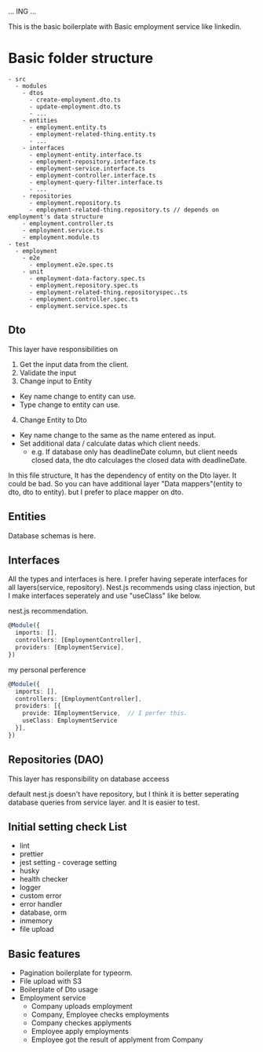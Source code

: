 ... ING ...

This is the basic boilerplate with Basic employment service like linkedin.

# Basic folder structure
```
- src
  - modules
    - dtos
      - create-employment.dto.ts
      - update-employment.dto.ts
      - ...
    - entities
      - employment.entity.ts
      - employment-related-thing.entity.ts
      - ...
    - interfaces
      - employment-entity.interface.ts
      - employment-repository.interface.ts
      - employment-service.interface.ts
      - employment-controller.interface.ts
      - employment-query-filter.interface.ts
      - ...
    - repositories
      - employment.repository.ts
      - employment-related-thing.repository.ts // depends on employment's data structure
    - employment.controller.ts
    - employment.service.ts
    - employment.module.ts
- test
  - employment
    - e2e
      - employment.e2e.spec.ts
    - unit
      - employment-data-factory.spec.ts
      - employment.repository.spec.ts
      - employment-related-thing.repositoryspec..ts
      - employment.controller.spec.ts
      - employment.service.spec.ts
```

## Dto
This layer have responsibilities on
1. Get the input data from the client.
2. Validate the input
3. Change input to Entity
- Key name change to entity can use.
- Type change to entity can use.
4. Change Entity to Dto
- Key name change to the same as the name entered as input.
- Set additional data / calculate datas which client needs.
  - e.g. If database only has deadlineDate column, but client needs closed data, the dto calculages the closed data with deadlineDate.

In this file structure, It has the dependency of entity on the Dto layer. It could be bad. So you can have additional layer "Data mappers"(entity to dto, dto to entity). but I prefer to place mapper on dto.

## Entities
Database schemas is here.

## Interfaces
All the types and interfaces is here.
I prefer having seperate interfaces for all layers(service, repository). Nest.js recommends using class injection, but I make interfaces seperately and use "useClass" like below.

nest.js recommendation.
```ts
@Module({
  imports: [],
  controllers: [EmploymentController],
  providers: [EmploymentService],
})
```

my personal perference
```ts
@Module({
  imports: [],
  controllers: [EmploymentController],
  providers: [{
    provide: IEmploymentService,  // I perfer this.
    useClass: EmploymentService
  }],
})
```

## Repositories (DAO)
This layer has responsibility on database acceess

default nest.js doesn't have repository, but I think it is better seperating database queries from service layer. and It is easier to test.

## Initial setting check List
- lint
- prettier
- jest setting - coverage setting
- husky
- health checker
- logger
- custom error
- error handler
- database, orm
- inmemory
- file upload

## Basic features
- Pagination boilerplate for typeorm.
- File upload with S3
- Boilerplate of Dto usage
- Employment service
  - Company uploads employment
  - Company, Employee checks employments
  - Company checkes applyments
  - Employee apply employments
  - Employee got the result of applyment from Company